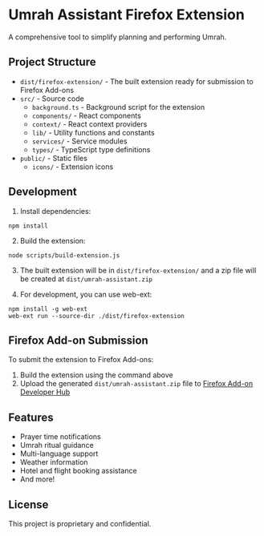 
# Umrah Assistant Firefox Extension

A comprehensive tool to simplify planning and performing Umrah.

## Project Structure

- `dist/firefox-extension/` - The built extension ready for submission to Firefox Add-ons
- `src/` - Source code
  - `background.ts` - Background script for the extension
  - `components/` - React components
  - `context/` - React context providers
  - `lib/` - Utility functions and constants
  - `services/` - Service modules
  - `types/` - TypeScript type definitions
- `public/` - Static files
  - `icons/` - Extension icons

## Development

1. Install dependencies:
```
npm install
```

2. Build the extension:
```
node scripts/build-extension.js
```

3. The built extension will be in `dist/firefox-extension/` and a zip file will be created at `dist/umrah-assistant.zip`

4. For development, you can use web-ext:
```
npm install -g web-ext
web-ext run --source-dir ./dist/firefox-extension
```

## Firefox Add-on Submission

To submit the extension to Firefox Add-ons:

1. Build the extension using the command above
2. Upload the generated `dist/umrah-assistant.zip` file to [Firefox Add-on Developer Hub](https://addons.mozilla.org/developers/)

## Features

- Prayer time notifications
- Umrah ritual guidance
- Multi-language support
- Weather information
- Hotel and flight booking assistance
- And more!

## License

This project is proprietary and confidential.
